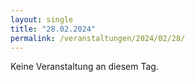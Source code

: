 ```yaml
---
layout: single
title: "28.02.2024"
permalink: /veranstaltungen/2024/02/28/
---
```


Keine Veranstaltung an diesem Tag.
